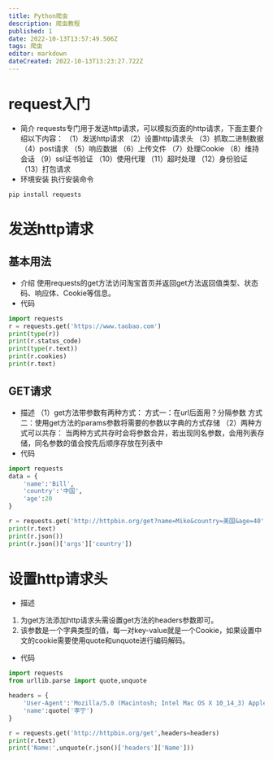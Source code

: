 ```yaml
---
title: Python爬虫
description: 爬虫教程
published: 1
date: 2022-10-13T13:57:49.506Z
tags: 爬虫
editor: markdown
dateCreated: 2022-10-13T13:23:27.722Z
---
```


# request入门
+ 简介
requests专门用于发送http请求，可以模拟页面的http请求，下面主要介绍以下内容：
（1）发送http请求
（2）设置http请求头
（3）抓取二进制数据
（4）post请求
（5）响应数据
（6）上传文件
（7）处理Cookie
（8）维持会话
（9）ssl证书验证
（10）使用代理
（11）超时处理
（12）身份验证
（13）打包请求
+ 环境安装
执行安装命令
```  shell
pip install requests
```
# 发送http请求
## 基本用法
+ 介绍
使用requests的get方法访问淘宝首页并返回get方法返回值类型、状态码、响应体、Cookie等信息。
+ 代码
``` py
import requests
r = requests.get('https://www.taobao.com')
print(type(r))
print(r.status_code)
print(type(r.text))
print(r.cookies)
print(r.text)
```
## GET请求
+ 描述
（1）get方法带参数有两种方式：
方式一：在url后面用？分隔参数
方式二：使用get方法的params参数将需要的参数以字典的方式存储
（2）两种方式可以共存：
当两种方式共存时会将参数合并，若出现同名参数，会用列表存储，同名参数的值会按先后顺序存放在列表中
+ 代码
``` py
import requests
data = {
    'name':'Bill',
    'country':'中国',
    'age':20
}

r = requests.get('http://httpbin.org/get?name=Mike&country=美国&age=40',params=data)
print(r.text)
print(r.json())
print(r.json()['args']['country'])
```
# 设置http请求头
+ 描述
1. 为get方法添加http请求头需设置get方法的headers参数即可。
2. 该参数是一个字典类型的值，每一对key-value就是一个Cookie，如果设置中文的cookie需要使用quote和unquote进行编码解码。
+ 代码
``` py
import requests
from urllib.parse import quote,unquote

headers = {
    'User-Agent':'Mozilla/5.0 (Macintosh; Intel Mac OS X 10_14_3) AppleWebKit/537.36 (KHTML, like Gecko) Chrome/72.0.3626.119 Safari/537.36',
    'name':quote('李宁')
}

r = requests.get('http://httpbin.org/get',headers=headers)
print(r.text)
print('Name:',unquote(r.json()['headers']['Name']))
```

